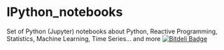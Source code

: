 # IPython_notebooks
Set of Python (Jupyter) notebooks about Python, Reactive Programming, Statistics, Machine Learning, Time Series... and more
[![Bitdeli Badge](https://d2weczhvl823v0.cloudfront.net/jpcolino/ipython_notebooks/trend.png)](https://bitdeli.com/free "Bitdeli Badge")
